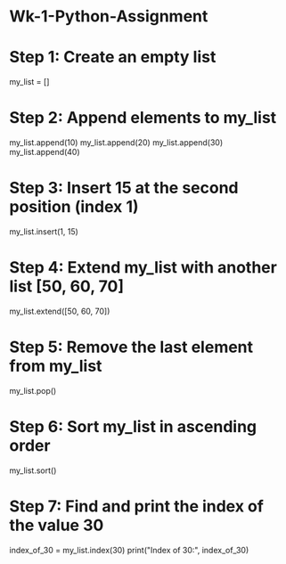 # Wk-1-Python-Assignment
# Step 1: Create an empty list
my_list = []

# Step 2: Append elements to my_list
my_list.append(10)
my_list.append(20)
my_list.append(30)
my_list.append(40)

# Step 3: Insert 15 at the second position (index 1)
my_list.insert(1, 15)

# Step 4: Extend my_list with another list [50, 60, 70]
my_list.extend([50, 60, 70])

# Step 5: Remove the last element from my_list
my_list.pop()

# Step 6: Sort my_list in ascending order
my_list.sort()

# Step 7: Find and print the index of the value 30
index_of_30 = my_list.index(30)
print("Index of 30:", index_of_30)
